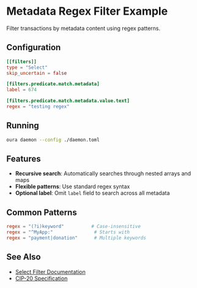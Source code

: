 # Metadata Regex Filter Example

Filter transactions by metadata content using regex patterns.

## Configuration

```toml
[[filters]]
type = "Select"
skip_uncertain = false

[filters.predicate.match.metadata]
label = 674

[filters.predicate.match.metadata.value.text]
regex = "testing regex"
```

## Running

```bash
oura daemon --config ./daemon.toml
```

## Features

- **Recursive search**: Automatically searches through nested arrays and maps
- **Flexible patterns**: Use standard regex syntax
- **Optional label**: Omit `label` field to search across all metadata

## Common Patterns

```toml
regex = "(?i)keyword"          # Case-insensitive
regex = "^MyApp:"               # Starts with
regex = "payment|donation"      # Multiple keywords
```

## See Also

- [Select Filter Documentation](../../docs/v2/filters/select.mdx)
- [CIP-20 Specification](https://cips.cardano.org/cips/cip20/)
